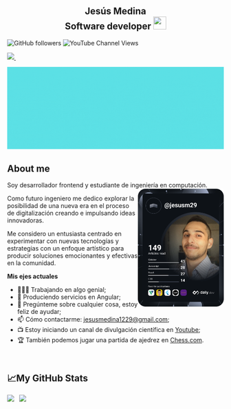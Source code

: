 <h2 align="center">Jesús Medina  <div>Software developer <img src="https://user-images.githubusercontent.com/39955420/147578264-bae0526c-028a-49d2-8af8-d08bb4edbd2a.gif" height="30" width="30"></h2>

![GitHub followers](https://img.shields.io/github/followers/jesusm1229?style=social)
![YouTube Channel Views](https://img.shields.io/youtube/channel/views/UCEcpyGYvZ4uq8Lkf85-pheQ?style=social)  
  
<p align='left'>   
  <a href="https://www.linkedin.com/in/jesus-medina-3a977415a/">
    <img src="https://img.shields.io/badge/linkedin-%230077B5.svg?&style=for-the-badge&logo=linkedin&logoColor=white" />
  </a>&nbsp;&nbsp;   
</p>  
  
 ![portada](https://github.com/Jesusm1229/Jesusm1229/blob/main/portada_3.gif)
  
<h2>About me</h2>
  
Soy desarrollador frontend y estudiante de ingeniería en computación. 
 <a href="https://app.daily.dev/jesusm29"><img align="right" src="https://github.com/Jesusm1229/Jesusm1229/blob/main/devcard.svg" width="200" alt="Jesus Medina's Dev Card"/><a> 
 
 Como futuro ingeniero me dedico explorar la posibilidad de una nueva era en el proceso 
de digitalización creando e impulsando ideas innovadoras. 

  Me considero un entusiasta centrado en experimentar con nuevas tecnologías y estrategias con un enfoque artístico para producir soluciones emocionantes y efectivas en la comunidad.
  
 

  
  **Mis ejes actuales**

- 👨🏻‍💻 Trabajando en algo genial;
- 🚀 Produciendo servicios en Angular;
- 💬 Pregúnteme sobre cualquier cosa, estoy feliz de ayudar;
- 📫 Cómo contactarme: jesusmedina1229@gmail.com;
- :tv: Estoy iniciando un canal de divulgación científica en [Youtube](https://www.youtube.com/channel/UCEcpyGYvZ4uq8Lkf85-pheQ); 
- :trophy: También podemos jugar una partida de ajedrez en [Chess.com](https://www.chess.com/member/jesusm1229).
  
</br>
 
  

<h2>📈My GitHub Stats</h2>
<p>
  <img height="180em" src="https://github-readme-stats.vercel.app/api?username=jesusm1229&show_icons=true&hide_border=true&border_radius=0" />&nbsp;&nbsp;  
  <img height="180em" src="https://github-readme-stats.vercel.app/api/top-langs/?username=jesusm1229&hide_border=true&border_radius=0&layout=compact&langs_count=8"/>
</p>  

  
 
<!--
**Jesusm1229/Jesusm1229** is a ✨ _special_ ✨ repository because its `README.md` (this file) appears on your GitHub profile.

Here are some ideas to get you started:

- 🔭 I’m currently working on ...
- 🌱 I’m currently learning ...
- 👯 I’m looking to collaborate on ...
- 🤔 I’m looking for help with ...
- 💬 Ask me about ...
- 📫 How to reach me: ...
- 😄 Pronouns: ...
- ⚡ Fun fact: ...
-->
